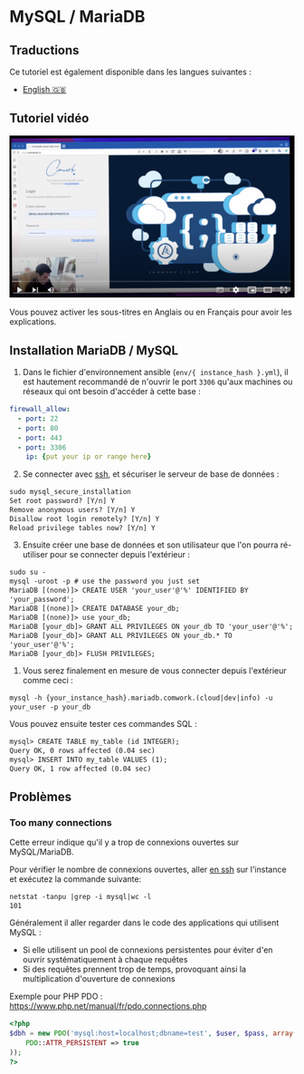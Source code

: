 
# MySQL / MariaDB

## Traductions

Ce tutoriel est également disponible dans les langues suivantes :
* [English 🇬🇧](../../../../tutorials/dbaas/mysql.md)

## Tutoriel vidéo

[![demo_dbaas](../../../../img/demo_dbaas.png)](https://youtu.be/RWWt9sYTcEM)

Vous pouvez activer les sous-titres en Anglais ou en Français pour avoir les explications.

## Installation MariaDB / MySQL

1. Dans le fichier d'environnement ansible (`env/{ instance_hash }.yml`), il est hautement recommandé de n'ouvrir le port `3306` qu'aux machines ou réseaux qui ont besoin d'accéder à cette base :

```yaml
firewall_allow:
  - port: 22
  - port: 80
  - port: 443
  - port: 3306
    ip: {put your ip or range here}
```

2. Se connecter avec [ssh](../ssh.md), et sécuriser le serveur de base de données :

```shell
sudo mysql_secure_installation
Set root password? [Y/n] Y
Remove anonymous users? [Y/n] Y
Disallow root login remotely? [Y/n] Y
Reload privilege tables now? [Y/n] Y
```

3. Ensuite créer une base de données et son utilisateur que l'on pourra ré-utiliser pour se connecter depuis l'extérieur :

```shell
sudo su -
mysql -uroot -p # use the password you just set
MariaDB [(none)]> CREATE USER 'your_user'@'%' IDENTIFIED BY 'your_password';
MariaDB [(none)]> CREATE DATABASE your_db;
MariaDB [(none)]> use your_db;
MariaDB [your_db]> GRANT ALL PRIVILEGES ON your_db TO 'your_user'@'%';
MariaDB [your_db]> GRANT ALL PRIVILEGES ON your_db.* TO 'your_user'@'%';
MariaDB [your_db]> FLUSH PRIVILEGES;
```

1. Vous serez finalement en mesure de vous connecter depuis l'extérieur comme ceci :

```shell
mysql -h {your_instance_hash}.mariadb.comwork.(cloud|dev|info) -u your_user -p your_db
```

Vous pouvez ensuite tester ces commandes SQL :

```shell
mysql> CREATE TABLE my_table (id INTEGER);
Query OK, 0 rows affected (0.04 sec)
mysql> INSERT INTO my_table VALUES (1);
Query OK, 1 row affected (0.04 sec)
```

## Problèmes

### Too many connections

Cette erreur indique qu'il y a trop de connexions ouvertes sur MySQL/MariaDB.

Pour vérifier le nombre de connexions ouvertes, aller [en ssh](../ssh.md) sur l'instance et exécutez la commande suivante:

```shell
netstat -tanpu |grep -i mysql|wc -l
101
```

Généralement il aller regarder dans le code des applications qui utilisent MySQL :
* Si elle utilisent un pool de connexions persistentes pour éviter d'en ouvrir systématiquement à chaque requêtes
* Si des requêtes prennent trop de temps, provoquant ainsi la multiplication d'ouverture de connexions

Exemple pour PHP PDO : https://www.php.net/manual/fr/pdo.connections.php

```php
<?php
$dbh = new PDO('mysql:host=localhost;dbname=test', $user, $pass, array(
    PDO::ATTR_PERSISTENT => true
));
?>
```
